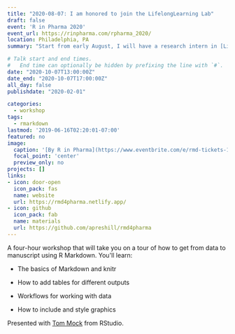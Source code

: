 ```yaml
---
title: "2020-08-07: I am honored to join the LifelongLearning Lab"
draft: false
event: 'R in Pharma 2020'
event_url: https://rinpharma.com/rpharma_2020/
location: Philadelphia, PA
summary: "Start from early August, I will have a research intern in [LifelongLearning Lab](https://web.eecs.umich.edu/~xwanghci/) supervised by [Prof. Xu Wang](https://web.eecs.umich.edu/~xwanghci/)"

# Talk start and end times.
#   End time can optionally be hidden by prefixing the line with `#`.
date: "2020-10-07T13:00:00Z"
date_end: "2020-10-07T17:00:00Z"
all_day: false
publishdate: "2020-02-01"

categories:
  - workshop
tags:
  - rmarkdown
lastmod: '2019-06-16T02:20:01-07:00'
featured: no
image:
  caption: '[By R in Pharma](https://www.eventbrite.com/e/rmd-tickets-122005813673)'
  focal_point: 'center'
  preview_only: no
projects: []
links:
- icon: door-open
  icon_pack: fas
  name: website
  url: https://rmd4pharma.netlify.app/
- icon: github
  icon_pack: fab
  name: materials
  url: https://github.com/apreshill/rmd4pharma
---
```


A four-hour workshop that will take you on a tour of how to get from data to manuscript using R Markdown. You'll learn:

+ The basics of Markdown and knitr

+ How to add tables for different outputs

+ Workflows for working with data

+ How to include and style graphics 

Presented with [Tom Mock](https://themockup.blog/) from RStudio.